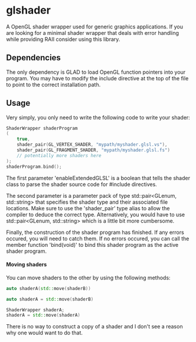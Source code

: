 # glshader

A OpenGL shader wrapper used for generic graphics applications. If you are looking for a minimal shader wrapper that deals with error handling while 
providing RAII consider using this library.

## Dependencies

The only dependency is GLAD to load OpenGL function pointers into your program. You may have to modify the include directive at the top of the file 
to point to the correct installation path.

## Usage

Very simply, you only need to write the following code to write your shader:
```c++
ShaderWrapper shaderProgram
(
	true,
	shader_pair(GL_VERTEX_SHADER, "mypath/myshader.glsl.vs"),
	shader_pair(GL_FRAGMENT_SHADER, "mypath/myshader.glsl.fs")
	// potentially more shaders here
);
shaderProgram.bind();
```

The first parameter 'enableExtendedGLSL' is a boolean that tells the shader class to parse the shader source code for #include directives.

The second parameter is a parameter pack of type std::pair<GLenum, std::string> that specifies the shader type and their associated 
file locations. Make sure to use the 'shader_pair' type alias to allow the compiler to deduce the correct type. Alternatively, you would 
have to use std::pair<GLenum, std::string> which is a little bit more cumbersome. 

Finally, the construction of the shader program has finished. If any errors occured, you will need to catch them. If no errors occured,
you can call the member function 'bind(void)' to bind this shader program as the active shader program.

#### Moving shaders

You can move shaders to the other by using the following methods:

```c++
auto shaderA(std::move(shaderB))
```
```c++
auto shaderA = std::move(shaderB)
```
```c++
ShaderWrapper shaderA;
shaderA = std::move(shaderA)
```

There is no way to construct a copy of a shader and I don't see a reason why one would want to do that.